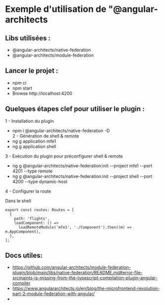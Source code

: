 # Exemple d'utilisation de "@angular-architects  
 
## Libs utilisées :
 - @angular-architects/native-federation
 - @angular-architects/module-federation

## Lancer le projet :
 - npm ci
 - npm start
 - Browse http://localhost:4200


## Quelques étapes clef pour utiliser le plugin : 
1 - Installation du plugin 
- npm i @angular-architects/native-federation -D  
2 - Génération de shell & remote
- ng g application mfe1
- ng g application shell

3 - Exécution du plugin pour préconfigurer shell & remote
- ng g @angular-architects/native-federation:init --project mfe1 --port 4201 --type remote
- ng g @angular-architects/native-federation:init --project shell --port 4200 --type dynamic-host

4 - Configurer la route

Dans le shell

```(js)
export const routes: Routes = [
  {
    path: 'flights',
    loadComponent: () =>
      loadRemoteModule('mfe1', './Component').then((m) => m.AppComponent),
  },
];
```

## Docs utiles:
 - https://github.com/angular-architects/module-federation-plugin/blob/main/libs/native-federation/README.md#error-file-srcmaints-is-missing-from-the-typescript-compilation-plugin-angular-compiler
 - https://www.angulararchitects.io/en/blog/the-microfrontend-revolution-part-2-module-federation-with-angular/
 - 
